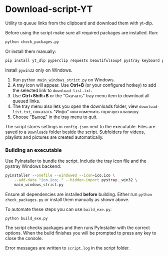 # Download-script-YT

Utility to queue links from the clipboard and download them with yt-dlp.

Before using the script make sure all required packages are installed. Run:

```bash
python check_packages.py
```

Or install them manually:

```bash
pip install yt_dlp pyperclip requests beautifulsoup4 pystray keyboard pillow pywin32
```

Install `pywin32` only on Windows.

1. Run `python main_windows_strict.py` on Windows.
2. A tray icon will appear. Use **Ctrl+B** (or your configured hotkey) to add the selected link to `download-list.txt`.
3. Use **Ctrl+Shift+B** or the "Скачать" tray menu item to download all queued links.
4. The tray menu also lets you open the downloads folder, view `download-list.txt`, показать "Инфо" или изменить горячую клавишу.
5. Choose "Выход" in the tray menu to quit.

The script stores settings in `config.json` next to the executable. Files are
saved to a `Downloads` folder beside the script. Subfolders for videos,
playlists and pictures are created automatically.

### Building an executable

Use PyInstaller to bundle the script. Include the tray icon file and the
pystray Windows backend:

```bash
pyinstaller --onefile --windowed --icon=ico.ico \
    --add-data "ico.ico;." --hidden-import pystray._win32 \
    main_windows_strict.py
```

Ensure all dependencies are installed **before** building. Either run
`python check_packages.py` or install them manually as shown above.

To automate these steps you can use `build_exe.py`:

```bash
python build_exe.py
```

The script checks packages and then runs PyInstaller with the correct
options. When the build finishes you will be prompted to press any key
to close the console.

Error messages are written to `script.log` in the script folder.

